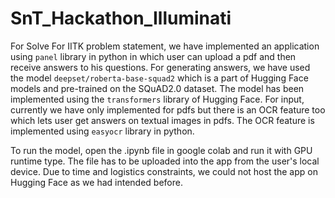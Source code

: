 # SnT_Hackathon_Illuminati
For Solve For IITK problem statement, we have implemented an application using `panel` library in python in which user can upload a pdf and then receive answers to his questions. For generating answers, we have used the model `deepset/roberta-base-squad2` which is a part of Hugging Face models and pre-trained on the  SQuAD2.0 dataset. The model has been implemented using the `transformers` library of Hugging Face. For input, currently we have only implemented for pdfs but there is an OCR feature too which lets user get answers on textual images in pdfs. The OCR feature is implemented using `easyocr` library in python.

To run the model, open the .ipynb file in google colab and run it with GPU runtime type. The file has to be uploaded into the app from the user's local device. Due to time and logistics constraints, we could not host the app on Hugging Face as we had intended before. 
